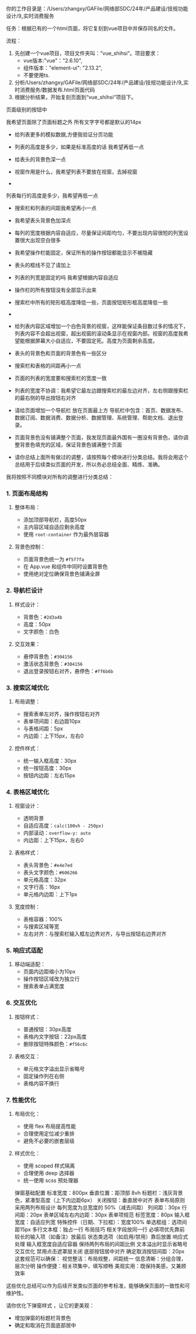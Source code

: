你的工作目录是：/Users/zhangxy/GAFile/网络部SDC/24年/产品建设/技规功能设计/9_实时消费服务

任务：根据已有的一个html页面，将它复刻到vue项目中并保存同名的文件。

流程：
1. 先创建一个vue项目，项目文件夹叫：“vue_shihsi“。项目要求：
   - vue版本:"vue"："2.6.10",
   - 组件版本："element-ui": "2.13.2",
   - 不要使用ts.
2. 分析/Users/zhangxy/GAFile/网络部SDC/24年/产品建设/技规功能设计/9_实时消费服务/数据发布.html页面代码
3. 根据分析结果，开始复刻页面到“vue_shihsi“项目下。



页面级别的按钮中

我希望页面除了页面标题之外 所有文字字号都是默认的14px

- 给列表更多的模拟数据,方便我验证分页功能

- 列表的高度是多少，如果是标准高度的话 我希望再低一点
- 给表头的背景色深一点

- 视窗作用是什么，我希望列表不要放在视窗，去掉视窗
- 
列表每行的高度是多少，我希望再低一点
- 搜索栏和列表的间距我希望再小一点
- 我希望表头背景色加深点
- 每列的宽度根据内容自适应，尽量保证间距均匀，不要出现内容很短的列宽设置很大出现空白很多
- 我希望操作栏能固定，保证所有的操作按钮都能显示不被隐藏


- 表头的框线不见了请加上
- 列表的列宽是固定的吗 我希望根据内容自适应
- 操作栏的所有按钮没有全部显示出来
- 搜索栏中所有的矩形框高度降低一些，页面按钮矩形框高度降低一些
- 

- 给列表内容区域增加一个白色背景的视窗，这样能保证条目数过多的情况下，列表内容不会超出视窗，超出视窗的滚动条显示在视窗内部。视窗的高度我希望能根据屏幕大小自适应，不要固定死。高度为页面剩余高度。

- 表头的背景色和页面的背景色有一些区分
- 搜索栏和表格的间距再小一点

- 页面的列表的宽度要和搜索栏的宽度一致
- 列表的宽度不协调：我希望它最左边跟搜索栏的最左边对齐，左右侧跟搜索栏的最右侧的导出按钮右对齐

- 请给页面增加一个导航栏 放在页面最上方 导航栏中包含：首页、数据发布、数据订阅、数据消费、数据分析、数据管理、系统管理、帮助文档、退出登录。
- 页面背景色没有铺满整个页面，我发现页面最外围有一圈没有背景色，请你调整背景色填充的区域，保证背景色铺满整个页面


- 请你总结上面所有做过的调整，请按照每个模块进行分类总结。我将会用这个总结用于后续类似页面的开发，所以务必总结全面、精炼、准确。




我将按照不同模块对所有的调整进行分类总结：

### 1. 页面布局结构
1. 整体布局：
   - 添加顶部导航栏，高度50px
   - 主内容区域自适应剩余高度
   - 使用 `root-container` 作为最外层容器

2. 背景色控制：
   - 页面背景色统一为 `#f5f7fa`
   - 在 App.vue 和组件中同时设置背景色
   - 使用绝对定位确保背景色铺满全屏

### 2. 导航栏设计
1. 样式设计：
   - 背景色：`#2d3a4b`
   - 高度：50px
   - 文字颜色：白色

2. 交互效果：
   - 悬停背景色：`#304156`
   - 激活状态背景色：`#304156`
   - 退出登录按钮右对齐，悬停色：`#ff6b6b`

### 3. 搜索区域优化
1. 布局调整：
   - 搜索表单左对齐，操作按钮右对齐
   - 表单项间距：右边距10px
   - 与表格间距：5px
   - 内边距：上下15px，左右0

2. 控件样式：
   - 统一输入框高度：30px
   - 统一按钮高度：30px
   - 按钮内边距：左右15px

### 4. 表格区域优化
1. 视窗设计：
   - 透明背景
   - 自适应高度：`calc(100vh - 250px)`
   - 内部滚动：`overflow-y: auto`
   - 内边距：上下15px，左右0

2. 表格样式：
   - 表头背景色：`#e4e7ed`
   - 表头文字颜色：`#606266`
   - 单元格高度：32px
   - 文字行高：16px
   - 单元格内边距：上下1px

3. 宽度控制：
   - 表格容器：100%
   - 与搜索区域等宽
   - 左右对齐：与搜索栏输入框左边界对齐，与导出按钮右边界对齐

### 5. 响应式适配
1. 移动端适配：
   - 页面内边距缩小为10px
   - 操作按钮区域改为独立行
   - 搜索表单占满宽度

### 6. 交互优化
1. 按钮样式：
   - 普通按钮：30px高度
   - 表格内文字按钮：22px高度
   - 删除按钮特殊颜色：`#f56c6c`

2. 表格交互：
   - 单元格文字溢出显示省略号
   - 固定操作列在右侧
   - 表格内容不换行

### 7. 性能优化
1. 布局优化：
   - 使用 flex 布局提高性能
   - 合理使用定位减少重排
   - 避免不必要的嵌套层级

2. 样式优化：
   - 使用 scoped 样式隔离
   - 合理使用 deep 选择器
   - 统一使用 scss 预处理器




   弹窗基础配置
标准宽度：800px
垂直位置：距顶部 8vh
标题栏：浅灰背景色，紧凑型高度（上下内边距6px）
关闭按钮：垂直居中对齐
表单布局原则
采用两列布局设计
每列宽度为总宽度的 50%（减去间距）
列间距：30px
行间距：20px
表单区域左右内边距：30px
表单项规范
标签宽度：80px
输入框宽度：自适应列宽
特殊控件（日期、下拉框）：宽度100%
单选框组：选项间距15px
多行文本框：独占一行
布局技巧
相关字段放同一行
必填项优先靠前
较长的输入项（如备注）放最后
状态类选项（如启用/禁用）靠后放置
响应式处理
输入框宽度自适应容器
保持两列布局的间距比例
文本溢出时显示省略号
交互优化
禁用点击遮罩层关闭
底部按钮居中对齐
确定取消按钮间距：20px
这套规范可以确保：
视觉整洁：布局规整，间距统一
信息清晰：分组合理，层次分明
操作便捷：相关项集中，填写顺畅
美观实用：既保持美感，又兼顾效率

这些优化总结可以作为后续开发类似页面的参考标准，能够确保页面的一致性和可维护性。



请你优化下弹窗样式 ，让它的更美观：
- 增加弹窗的标题栏背景色
- 确定和取消在页面底部居中
